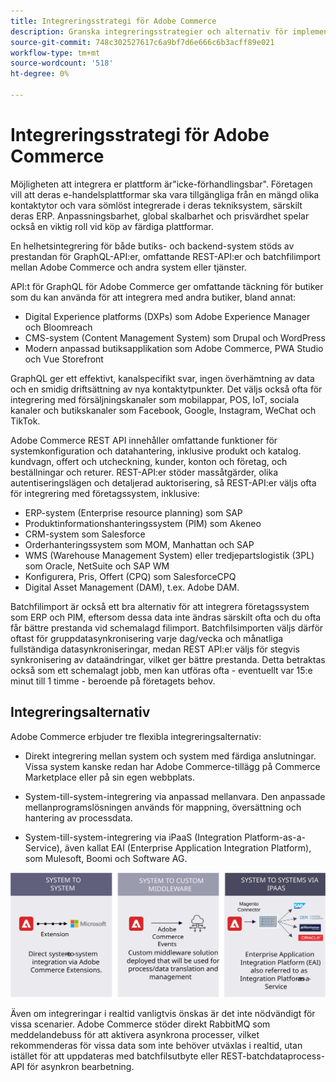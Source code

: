 ```yaml
---
title: Integreringsstrategi för Adobe Commerce
description: Granska integreringsstrategier och alternativ för implementeringen av Adobe Commerce.
source-git-commit: 748c302527617c6a9bf7d6e666c6b3acff89e021
workflow-type: tm+mt
source-wordcount: '518'
ht-degree: 0%

---
```



# Integreringsstrategi för Adobe Commerce

Möjligheten att integrera er plattform är&quot;icke-förhandlingsbar&quot;. Företagen vill att deras e-handelsplattformar ska vara tillgängliga från en mängd olika kontaktytor och vara sömlöst integrerade i deras tekniksystem, särskilt deras ERP. Anpassningsbarhet, global skalbarhet och prisvärdhet spelar också en viktig roll vid köp av färdiga plattformar.

En helhetsintegrering för både butiks- och backend-system stöds av prestandan för GraphQL-API:er, omfattande REST-API:er och batchfilimport mellan Adobe Commerce och andra system eller tjänster.

API:t för GraphQL för Adobe Commerce ger omfattande täckning för butiker som du kan använda för att integrera med andra butiker, bland annat:

- Digital Experience platforms (DXPs) som Adobe Experience Manager och Bloomreach
- CMS-system (Content Management System) som Drupal och WordPress
- Modern anpassad butiksapplikation som Adobe Commerce, PWA Studio och Vue Storefront

GraphQL ger ett effektivt, kanalspecifikt svar, ingen överhämtning av data och en smidig driftsättning av nya kontaktytpunkter. Det väljs också ofta för integrering med försäljningskanaler som mobilappar, POS, IoT, sociala kanaler och butikskanaler som Facebook, Google, Instagram, WeChat och TikTok.

Adobe Commerce REST API innehåller omfattande funktioner för systemkonfiguration och datahantering, inklusive produkt och katalog. kundvagn, offert och utcheckning, kunder, konton och företag, och beställningar och returer. REST-API:er stöder massåtgärder, olika autentiseringslägen och detaljerad auktorisering, så REST-API:er väljs ofta för integrering med företagssystem, inklusive:

- ERP-system (Enterprise resource planning) som SAP
- Produktinformationshanteringssystem (PIM) som Akeneo
- CRM-system som Salesforce
- Orderhanteringssystem som MOM, Manhattan och SAP
- WMS (Warehouse Management System) eller tredjepartslogistik (3PL) som Oracle, NetSuite och SAP WM
- Konfigurera, Pris, Offert (CPQ) som SalesforceCPQ
- Digital Asset Management (DAM), t.ex. Adobe DAM.

Batchfilimport är också ett bra alternativ för att integrera företagssystem som ERP och PIM, eftersom dessa data inte ändras särskilt ofta och du ofta får bättre prestanda vid schemalagd filimport. Batchfilsimporten väljs därför oftast för gruppdatasynkronisering varje dag/vecka och månatliga fullständiga datasynkroniseringar, medan REST API:er väljs för stegvis synkronisering av dataändringar, vilket ger bättre prestanda. Detta betraktas också som ett schemalagt jobb, men kan utföras ofta - eventuellt var 15:e minut till 1 timme - beroende på företagets behov.

## Integreringsalternativ

Adobe Commerce erbjuder tre flexibla integreringsalternativ:

- Direkt integrering mellan system och system med färdiga anslutningar. Vissa system kanske redan har Adobe Commerce-tillägg på Commerce Marketplace eller på sin egen webbplats.

- System-till-system-integrering via anpassad mellanvara. Den anpassade mellanprogramslösningen används för mappning, översättning och hantering av processdata.

- System-till-system-integrering via iPaaS (Integration Platform-as-a-Service), även kallat EAI (Enterprise Application Integration Platform), som Mulesoft, Boomi och Software AG.

![Integreringsalternativ för Adobe Commerce](../../assets/playbooks/integration-options.svg)

Även om integreringar i realtid vanligtvis önskas är det inte nödvändigt för vissa scenarier. Adobe Commerce stöder direkt RabbitMQ som meddelandebuss för att aktivera asynkrona processer, vilket rekommenderas för vissa data som inte behöver utväxlas i realtid, utan istället för att uppdateras med batchfilsutbyte eller REST-batchdataprocess-API för asynkron bearbetning.
